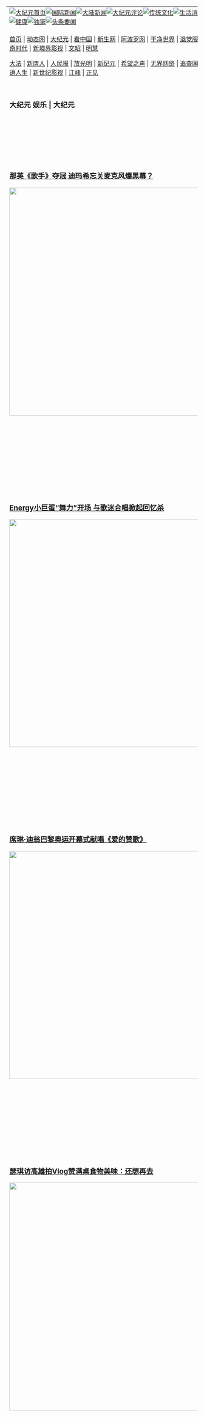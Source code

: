 <a name="1" id="1" target="_blank">&nbsp;</a> <span id="1">&nbsp;</span><table align=center border="0"><tr><td colspan="2" VALIGN=TOP><a href="https://github.com/1992513/djy/blob/master/gb/nf1351518.md#1"><img src="https://raw.githubusercontent.com/1992513/www/master/t/djy/1.jpg" title="大纪元首页" alt="大纪元首页"></a><a href="https://github.com/1992513/djy/blob/master/gb/n24hr.md#1"><img src="https://raw.githubusercontent.com/1992513/www/master/t/djy/3.jpg" title="国际新闻" alt="国际新闻"></a><a href="https://github.com/1992513/djy/blob/master/gb/nsc413.md#1"><img src="https://raw.githubusercontent.com/1992513/www/master/t/djy/4.jpg" title="大陆新闻" alt="大陆新闻"></a><a href="https://github.com/1992513/djy/blob/master/gb/news392.md#1"><img src="https://raw.githubusercontent.com/1992513/www/master/t/djy/5.jpg" title="大纪元评论" alt="大纪元评论"></a><a href="https://github.com/1992513/djy/blob/master/gb/news2007.md#1"><img src="https://raw.githubusercontent.com/1992513/www/master/t/djy/6.jpg" title="传统文化" alt="传统文化"></a><a href="https://github.com/1992513/djy/blob/master/gb/news2008.md#1"><img src="https://raw.githubusercontent.com/1992513/www/master/t/djy/7.jpg" title="生活消费" alt="生活消费"></a><a href="https://github.com/1992513/djy/blob/master/gb/ncyule.md#1"><img src="https://raw.githubusercontent.com/1992513/www/master/t/djy/8.jpg" title="娱乐休闲" alt="娱乐休闲"></a><a href="https://github.com/1992513/djy/blob/master/gb/nsc1002.md#1"><img src="https://raw.githubusercontent.com/1992513/www/master/t/djy/9.jpg" title="健康" alt="健康"></a><a href="https://github.com/1992513/djy/blob/master/gb/nf6092.md#1"><img src="https://raw.githubusercontent.com/1992513/www/master/t/djy/10a.jpg" title="独家" alt="独家"></a><a href="https://github.com/1992513/djy/blob/master/gb/nf4514.md#1"><img src="https://raw.githubusercontent.com/1992513/www/master/t/djy/12a.jpg" title="头条要闻" alt="头条要闻"></a></td></tr><tr><td colspan="2" VALIGN=TOP><p><a href="https://github.com/1992513/www/blob/master/README.md?sqmitvzyk#1" target="_blank">首页</a> | <a href="https://d2n08tj75ohh5.cloudfront.net/1?hnkoyj" target="_blank">动态网</a> | <a href="https://d2rhftayg1puwj.cloudfront.net/2?fpaxjdz" target="_blank">大纪元</a> | <a href="https://d23a1u4ljgwmvy.cloudfront.net/4?inigaypd" target="_blank">看中国</a> | <a href="https://d1qenr1x5ix28c.cloudfront.net/pHh5q?iumqte" target="_blank">新生网</a> | <a href="https://d2cj9ah31kn8fl.cloudfront.net/tktpt?nbjsl" target="_blank">阿波罗网</a> | <a href="https://d3ap8ixfubqypf.cloudfront.net/Mjpvu?uzjdiap" target="_blank">干净世界</a> | <a href="https://d3caox32lipp7h.cloudfront.net/10?ipocnmsu" target="_blank">退党服务</a> | <a href="https://d35iuueyr80mg8.cloudfront.net/Rffqf?iamrk" target="_blank">明慧广播</a> | <a href="https://d3ap8ixfubqypf.cloudfront.net/nw9Vn?aejqnl" target="_blank">传奇时代</a> | <a href="https://divmj5v44rbg.cloudfront.net/AF9AG?moqrahg" target="_blank">新境界影视</a> | <a href="https://d2tkl2xkgbxyfv.cloudfront.net/zqMQA?zloyolxcx" target="_blank">文昭</a> | <a href="https://d2cenl0crtmzsc.cloudfront.net/7?vtamdg" target="_blank">明慧</a></p><p><a href="https://dtfavhq5d1ym2.cloudfront.net/9?tsrfrxthg" target="_blank">大法</a> | <a href="https://dsgpxulwvf05x.cloudfront.net/3?lcjiysr" target="_blank">新唐人</a> | <a href="https://d21y52w6f35pla.cloudfront.net/obAhT?jgbvdv" target="_blank">人民报</a> | <a href="https://doqmgyop4u892.cloudfront.net/xXNHu?wnmys" target="_blank">放光明</a> | <a href="https://d348xnvyypk4sr.cloudfront.net/5?gntiwzscg" target="_blank">新纪元</a> | <a href="https://d2bd0i85jg8bcc.cloudfront.net/6?jwfpm" target="_blank">希望之声</a> | <a href="https://d324e5bfxb7dri.cloudfront.net/11?kqkkmv" target="_blank">无界网络</a> | <a href="https://d259d2wq6kf78s.cloudfront.net/Pueji?moycdyg" target="_blank">追查国际</a> | <a href="https://dme0bxbvomkno.cloudfront.net/16?sirosi" target="_blank">明慧之窗</a> | <a href="https://dlp02mn13eakq.cloudfront.net/LdvzZ?zcqtly" target="_blank">细语人生</a> | <a href="https://d1xqyoddjp48c4.cloudfront.net/fBn3r?cfjxfxs" target="_blank">新世纪影视</a> | <a href="https://d2oemtubh889hy.cloudfront.net/PUWMb?agsbub" target="_blank">江峰</a> | <a href="https://do0q2uqs2ncwe.cloudfront.net/8?ptiakbme" target="_blank">正见</a></p></td></tr><tr><td width="626"><h3><p><strong>大纪元  娱乐 | 大纪元</strong></p></h3></td><td VALIGN=TOP rowspan=60><a href="https://d2ymk98fxjcvzh.cloudfront.net/video/play/1034.html" target="_blank"><img  src="https://raw.githubusercontent.com/1992513/djy/master/gb/300/gudianwu.jpg" title="神韵古典舞技巧表演" alt="神韵古典舞技巧表演"></a><br><a href="https://d2ymk98fxjcvzh.cloudfront.net/video/play/1154.html" target="_blank"><img  src="https://raw.githubusercontent.com/1992513/djy/master/gb/300/9ping.jpg" title="九评共产党" alt="九评共产党"></a><br><a href="https://d2ymk98fxjcvzh.cloudfront.net/video/play/1118.html" target="_blank"><img  src="https://raw.githubusercontent.com/1992513/djy/master/gb/300/communism.jpg" title="共产主义终极目的" alt="共产主义终极目的"></a><br><a href="https://d2ymk98fxjcvzh.cloudfront.net/video/play/1.html" target="_blank"><img  src="https://raw.githubusercontent.com/1992513/djy/master/gb/300/weihuo.jpg" title="中共的伪火骗局" alt="中共的伪火骗局"></a><br><a href="https://d2ymk98fxjcvzh.cloudfront.net/video/play/2.html" target="_blank"><img  src="https://raw.githubusercontent.com/1992513/djy/master/gb/300/changzhi.jpg" title="古今奇观 藏字石" alt="古今奇观 藏字石"></a><br><a href="https://d2ymk98fxjcvzh.cloudfront.net/video/play/1044.html" target="_blank"><img  src="https://raw.githubusercontent.com/1992513/djy/master/gb/300/tianan.jpg" title="通往天安门的旅程" alt="通往天安门的旅程"></a><br><a href="https://d2ymk98fxjcvzh.cloudfront.net/video/play/49.html" target="_blank"><img  src="https://raw.githubusercontent.com/1992513/djy/master/gb/300/weilai.jpg" title="未来人的神话" alt="未来人的神话"></a><br><a href="https://d2ymk98fxjcvzh.cloudfront.net/video/play/1216.html" target="_blank"><img  src="https://raw.githubusercontent.com/1992513/djy/master/gb/300/ji-zy.jpg" title="中共罪恶的活摘" alt="中共罪恶的活摘"></a><br><a href="https://d2ymk98fxjcvzh.cloudfront.net/video/play/1080.html" target="_blank"><img  src="https://raw.githubusercontent.com/1992513/djy/master/gb/300/huozhai.jpg" title="铁证如山" alt="铁证如山"></a><br><a href="https://d2ymk98fxjcvzh.cloudfront.net/video/play/149.html" target="_blank"><img  src="https://raw.githubusercontent.com/1992513/djy/master/gb/300/4ke.jpg" title="一家四口死于中共暴政" alt="一家四口死于中共暴政"></a><br><a href="https://d2ymk98fxjcvzh.cloudfront.net/video/play/150.html" target="_blank"><img  src="https://raw.githubusercontent.com/1992513/djy/master/gb/300/jie-di.jpg" title="─弟妹相继死于中共迫害" alt="─弟妹相继死于中共迫害"></a><br><a href="https://d2ymk98fxjcvzh.cloudfront.net/video/play/154.html" target="_blank"><img  src="https://raw.githubusercontent.com/1992513/djy/master/gb/300/ma-sj.jpg" title="她们许多已经被中共迫害至死" alt="她们许多已经被中共迫害至死"></a><br><a href="https://d2ymk98fxjcvzh.cloudfront.net/video/play/153.html" target="_blank"><img  src="https://raw.githubusercontent.com/1992513/djy/master/gb/300/shuan-cxl.jpg" title="双城血泪" alt="双城血泪"></a><br><a href="https://d2ymk98fxjcvzh.cloudfront.net/video/play/21.html" target="_blank"><img  src="https://raw.githubusercontent.com/1992513/djy/master/gb/300/wu-zbh.jpg" title="震撼人心的无罪辩护" alt="震撼人心的无罪辩护"></a><br><a href="https://d2ymk98fxjcvzh.cloudfront.net/video/play/158.html" target="_blank"><img  src="https://raw.githubusercontent.com/1992513/djy/master/gb/300/6c10-720.jpg" title="中共的迫害与掩盖" alt="中共的迫害与掩盖"></a><br><a href="https://d2ymk98fxjcvzh.cloudfront.net/video/play/30.html" target="_blank"><img  src="https://raw.githubusercontent.com/1992513/djy/master/gb/300/xian-z.jpg" title="中共官员的选择" alt="中共官员的选择"></a><br><a href="https://d2ymk98fxjcvzh.cloudfront.net/video/play/3.html" target="_blank"><img  src="https://raw.githubusercontent.com/1992513/djy/master/gb/300/1400l.jpg" title="剖析中共造假" alt="剖析中共造假"></a><br><a href="https://d2ymk98fxjcvzh.cloudfront.net/video/play/1103.html" target="_blank"><img  src="https://raw.githubusercontent.com/1992513/djy/master/gb/300/425.jpg" title="万人上访真相" alt="万人上访真相"></a><br><a href="https://d2ymk98fxjcvzh.cloudfront.net/video/play/121.html" target="_blank"><img  src="https://raw.githubusercontent.com/1992513/djy/master/gb/300/qing-h.jpg" title="被中共迫害的清华学子" alt="被中共迫害的清华学子"></a><br><a href="https://d2ymk98fxjcvzh.cloudfront.net/video/play/14.html" target="_blank"><img  src="https://raw.githubusercontent.com/1992513/djy/master/gb/300/jian-z513.jpg" title="见证五月十三日" alt="见证五月十三日"></a><br><a href="https://d2ymk98fxjcvzh.cloudfront.net/video/play/1096.html" target="_blank"><img  src="https://raw.githubusercontent.com/1992513/djy/master/gb/300/gongfu.jpg" title="功夫 寻道" alt="功夫 寻道"></a><br><a href="https://d2ymk98fxjcvzh.cloudfront.net/video/play/1104.html" target="_blank"><img  src="https://raw.githubusercontent.com/1992513/djy/master/gb/300/guangguimian.jpg" title="歌唱家人生奇迹" alt="歌唱家人生奇迹"></a><br><a href="https://d2ymk98fxjcvzh.cloudfront.net/video/play/163.html" target="_blank"><img  src="https://raw.githubusercontent.com/1992513/djy/master/gb/300/ming-jjy.jpg" title="名校精英的选择" alt="名校精英的选择"></a><br><a href="https://d2ymk98fxjcvzh.cloudfront.net/video/play/18.html" target="_blank"><img  src="https://raw.githubusercontent.com/1992513/djy/master/gb/300/yin-lj.jpg" title="音乐之家的故事" alt="音乐之家的故事"></a><br><a href="https://d2ymk98fxjcvzh.cloudfront.net/video/play/33.html" target="_blank"><img  src="https://raw.githubusercontent.com/1992513/djy/master/gb/300/ming-hsf.jpg" title="平凡中的不平凡" alt="平凡中的不平凡"></a><br><a href="https://github.com/1992513/www/blob/master/README.md?dfh#9" target="_blank"><img  src="https://raw.githubusercontent.com/1992513/djy/master/gb/300/yong-h.jpg" title="永恒的见证"  alt="永恒的见证"></a><br><a href="https://github.com/1992513/djy/blob/master/gb/13/9/29/n3974789.md?dfh#1" target="_blank"><img  src="https://raw.githubusercontent.com/1992513/djy/master/gb/300/shang-lnz.jpg" title="善良女子被中共投男牢"  alt="善良女子被中共投男牢"></a><br><a href="https://github.com/1992513/djy/blob/master/gb/16/3/16/n4663449.md?dfh#1" target="_blank"><img  src="https://raw.githubusercontent.com/1992513/djy/master/gb/300/huo-z3.jpg" title="警卫目击中共活摘"  alt="警卫目击中共活摘"></a><br><a href="https://github.com/1992513/djy/blob/master/gb/16/8/7/n8177641.md?dfh#1" target="_blank"><img  src="https://raw.githubusercontent.com/1992513/djy/master/gb/300/huo-z4.jpg" title="证人描述活摘恐怖"  alt="证人描述活摘恐怖"></a><br><a href="https://github.com/1992513/djy/blob/master/gb/10/4/19/n2881569.md?dfh#1" target="_blank"><img  src="https://raw.githubusercontent.com/1992513/djy/master/gb/300/huo-z1.jpg" title="揭开活摘器官黑幕"  alt="揭开活摘器官黑幕"></a><br><a href="https://github.com/1992513/djy/blob/master/gb/10/11/7/n3077476.md?dfh#1" target="_blank"><img  src="https://raw.githubusercontent.com/1992513/djy/master/gb/300/ma-ks.jpg" title="马克思的成魔之路"  alt="马克思的成魔之路"></a><br><a href="https://github.com/1992513/djy/blob/master/gb/18/5/10/n10381511.md?dfh#1" target="_blank"><img  src="https://raw.githubusercontent.com/1992513/djy/master/gb/300/st1.jpg" title="关注三亿人三退"  alt="关注三亿人三退"></a><br><a href="https://github.com/1992513/djy/blob/master/gb/18/3/21/n10237682.md?dfh#1" target="_blank"><img  src="https://raw.githubusercontent.com/1992513/djy/master/gb/300/jie-t.jpg" title="解体中共复兴中华"  alt="解体中共复兴中华"></a><br><a href="https://github.com/1992513/djy/blob/master/gb/9/2/9/n2422991.md?dfh#1" target="_blank"><img  src="https://raw.githubusercontent.com/1992513/djy/master/gb/300/gao-zs.jpg" title="中共迫害良心律师"  alt="中共迫害良心律师"></a><br><a href="https://github.com/1992513/djy/blob/master/gb/18/12/9/n10900044.md?dfh#1" target="_blank"><img  src="https://raw.githubusercontent.com/1992513/djy/master/gb/300/sj1.jpg" title="三百多万人举报江泽民"  alt="三百多万人举报江泽民"></a><br><a href="https://github.com/1992513/djy/blob/master/gb/18/8/28/n10672014.md?dfh#1" target="_blank"><img  src="https://raw.githubusercontent.com/1992513/djy/master/gb/300/sj2.jpg" title="这些官员为何起诉江泽民"  alt="这些官员为何起诉江泽民"></a><br><a href="https://github.com/1992513/djy/blob/master/gb/8/12/18/n2367165.md?dfh#1" target="_blank"><img  src="https://raw.githubusercontent.com/1992513/djy/master/gb/300/liangan.jpg" title="海峡两岸的强烈反差"  alt="海峡两岸的强烈反差"></a><br><a href="https://github.com/1992513/djy/blob/master/gb/15/12/10/n4593139.md?dfh#1" target="_blank"><img  src="https://raw.githubusercontent.com/1992513/djy/master/gb/300/jia-ndzl.jpg" title="加拿大总理的贺信"  alt="加拿大总理的贺信"></a><br><a href="https://github.com/1992513/djy/blob/master/gb/11/6/17/n3289382.md?dfh#1" target="_blank"><img  src="https://raw.githubusercontent.com/1992513/djy/master/gb/300/xiao-wd.jpg" title="探寻真相兼听则明"  alt="探寻真相兼听则明"></a><br><a href="https://github.com/1992513/djy/blob/master/gb/18/10/27/n10812623.md?dfh#1" target="_blank"><img  src="https://raw.githubusercontent.com/1992513/djy/master/gb/300/yindu.jpg" title="印度媒体报道东方"  alt="印度媒体报道东方"></a><br><a href="https://github.com/1992513/djy/blob/master/gb/18/6/9/n10469652.md?dfh#1" target="_blank"><img  src="https://raw.githubusercontent.com/1992513/djy/master/gb/300/xie-j.jpg" title="不一样的海外校园"  alt="不一样的海外校园"></a><br><a href="https://github.com/1992513/djy/blob/master/gb/7/4/5/n1669415.md?dfh#1" target="_blank"><img  src="https://raw.githubusercontent.com/1992513/djy/master/gb/300/li-up.jpg" title="从大师到徒弟的传奇"  alt="从大师到徒弟的传奇"></a><br><a href="https://github.com/1992513/djy/blob/master/gb/17/5/26/n9191512.md?dfh#1" target="_blank"><img  src="https://raw.githubusercontent.com/1992513/djy/master/gb/300/zfl2.jpg" title="亿万人与东方一本奇书"  alt="亿万人与东方一本奇书"></a><br><a href="https://github.com/1992513/djy/blob/master/gb/13/11/27/n4020290.md?dfh#1" target="_blank"><img  src="https://raw.githubusercontent.com/1992513/djy/master/gb/300/zhen-h.jpg" title="大陆见不到的震撼场面"  alt="大陆见不到的震撼场面"></a><br><a href="https://github.com/1992513/djy/blob/master/gb/15/7/17/n4482910.md?dfh#1" target="_blank"><img  src="https://raw.githubusercontent.com/1992513/djy/master/gb/300/dalu-sk.jpg" title="人心向善 大陆当初盛况"  alt="人心向善 大陆当初盛况"></a><br><a href="https://github.com/1992513/djy/blob/master/gb/19/1/5/n10955468.md?dfh#1" target="_blank"><img  src="https://raw.githubusercontent.com/1992513/djy/master/gb/300/zfl1.jpg" title="追寻真理 这书讲什么"  alt="追寻真理 这书讲什么"></a><br><a href="https://github.com/1992513/www/blob/master/README.md?dfh#1" target="_blank"><img  src="https://raw.githubusercontent.com/1992513/djy/master/gb/300/fq1.jpg" title="下载免费翻墙软件"  alt="下载免费翻墙软件"></a><br></td></tr>
<tr><td><h3><a href="https://github.com/1992513/djy/blob/master/gb/24/7/27/n14299884.md#1" target="_blank">那英《歌手》夺冠 迪玛希忘关麦克风爆黑幕？</a><br></h3><a href="https://github.com/1992513/djy/blob/master/gb/24/7/27/n14299884.md#1" target="_blank"><img width="600" src="https://i.epochtimes.com/assets/uploads/2023/09/id14070894-634751-600x400.jpg"></a></td></tr>
<tr><td><h3><a href="https://github.com/1992513/djy/blob/master/gb/24/7/27/n14299854.md#1" target="_blank">Energy小巨蛋“舞力”开场 与歌迷合唱掀起回忆杀</a><br></h3><a href="https://github.com/1992513/djy/blob/master/gb/24/7/27/n14299854.md#1" target="_blank"><img width="600" src="https://i.epochtimes.com/assets/uploads/2024/07/id14299855-2407271413281487-600x400.jpg"></a></td></tr>
<tr><td><h3><a href="https://github.com/1992513/djy/blob/master/gb/24/7/26/n14299514.md#1" target="_blank">席琳·迪翁巴黎奥运开幕式献唱《爱的赞歌》</a><br></h3><a href="https://github.com/1992513/djy/blob/master/gb/24/7/26/n14299514.md#1" target="_blank"><img width="600" src="https://i.epochtimes.com/assets/uploads/2024/07/id14299566-GettyImages-2162967063-600x400.jpg"></a></td></tr>
<tr><td><h3><a href="https://github.com/1992513/djy/blob/master/gb/24/7/26/n14299032.md#1" target="_blank">瑟琪访高雄拍Vlog赞满桌食物美味：还想再去</a><br></h3><a href="https://github.com/1992513/djy/blob/master/gb/24/7/26/n14299032.md#1" target="_blank"><img width="600" src="https://i.epochtimes.com/assets/uploads/2022/03/id13682574-220330005257100707-600x400.jpg"></a></td></tr>
<tr><td><h3><a href="https://github.com/1992513/djy/blob/master/gb/24/7/26/n14298902.md#1" target="_blank">南润寿诉捐肾救父“像赠礼” 任生命分享大使</a><br></h3><a href="https://github.com/1992513/djy/blob/master/gb/24/7/26/n14298902.md#1" target="_blank"><img width="600" src="https://i.epochtimes.com/assets/uploads/2024/07/id14291849-240716062720100707-600x400.jpg"></a></td></tr>
<tr><td><h3><p><strong>大纪元   娱乐要闻</strong></p></h3></td></tr><tr><td><h4>
<a href="https://github.com/1992513/djy/blob/master/gb/24/7/28/n14300041.md#1" target="_blank"><img width="195" src="https://i.epochtimes.com/assets/uploads/2024/07/id14300058-2407280303211487-320x200.jpg"></a>
<a href="https://github.com/1992513/djy/blob/master/gb/24/7/28/n14300054.md#1" target="_blank"><img width="195" src="https://i.epochtimes.com/assets/uploads/2024/07/id14300057-GettyImages-2163996937-320x200.jpg"></a>
<a href="https://github.com/1992513/djy/blob/master/gb/24/7/27/n14299875.md#1" target="_blank"><img width="195" src="https://i.epochtimes.com/assets/uploads/2024/06/id14271815-2406170326191487-320x200.jpg"></a>
<a href="https://github.com/1992513/djy/blob/master/gb/24/7/27/n14299714.md#1" target="_blank"><img width="195" src="https://i.epochtimes.com/assets/uploads/2021/10/id13319401-191226053740100707-320x200.jpg"></a>
<a href="https://github.com/1992513/djy/blob/master/gb/24/7/26/n14299032.md#1" target="_blank"><img width="195" src="https://i.epochtimes.com/assets/uploads/2022/03/id13682574-220330005257100707-320x200.jpg"></a>
<a href="https://github.com/1992513/djy/blob/master/gb/24/7/26/n14299164.md#1" target="_blank"><img width="195" src="https://i.epochtimes.com/assets/uploads/2024/07/id14299191-2407260854301487-320x200.jpg"></a>
<tr><td><h3><p><strong>大纪元娱乐休闲  影视评论</strong></p></h3></td></tr>
<tr><td><h4><a href="https://github.com/1992513/djy/blob/master/gb/24/7/18/n14293543.md#1" target="_blank"><img src="https://i.epochtimes.com/assets/uploads/2024/07/id14293553-696641-320x200.jpg"><br>《T·P 时光特警S2》影评：新的女主角带来新气象</a></h4></td></tr>
<tr><td><h4><a href="https://github.com/1992513/djy/blob/master/gb/24/7/17/n14292691.md#1" target="_blank"><img src="https://i.epochtimes.com/assets/uploads/2024/07/id14292696-696358-320x200.jpg"><br>《龙卷风暴》影评：强风摧残下 蕴藏找回热情的可贵</a></h4></td></tr>
<tr><td><h4><a href="https://github.com/1992513/djy/blob/master/gb/24/7/11/n14287916.md#1" target="_blank"><img src="https://i.epochtimes.com/assets/uploads/2024/07/id14287921-694815-320x200.jpg"><br>《哆啦A梦：大雄的地球交响乐》影评：音乐成战胜邪恶的力量</a></h4></td></tr>
<tr><td><h3><p><strong>大纪元娱乐休闲  精彩图文</strong></p></h3></td></tr>
<tr><td><h4><a href="https://github.com/1992513/djy/blob/master/gb/24/7/22/n14295960.md#1" target="_blank"><img src="https://i.epochtimes.com/assets/uploads/2024/07/id14295992-2406200240181487-320x200.jpg"><br> 黄镫辉学算命体会人生 领悟“修炼心性”可改运</a></h4></td></tr>
<tr><td><h4><a href="https://github.com/1992513/djy/blob/master/gb/24/7/5/n14284715.md#1" target="_blank"><img src="https://i.epochtimes.com/assets/uploads/2022/06/id13754411-GettyImages-901332390-320x200.jpg"><br> 巨石强森为4岁临终粉丝献唱 录视频暖举获赞</a></h4></td></tr>
<tr><td><h4><a href="https://github.com/1992513/djy/blob/master/gb/24/6/29/n14279852.md#1" target="_blank"><img src="https://i.epochtimes.com/assets/uploads/2024/06/id14280257-20240629-mark-djy01-320x200.jpg"><br> 组图：第35届金曲奖星光大道 众星竞艳</a></h4></td></tr>
<tr><td><h4><a href="https://github.com/1992513/djy/blob/master/gb/24/5/16/n14251871.md#1" target="_blank"><img src="https://i.epochtimes.com/assets/uploads/2024/05/id14251888-20240516-TaiwanPlus-01-320x200.jpg"><br> 林柏宏当年青涩模样曝光 因一契机意外成演员</a></h4></td></tr>
</h4></td></tr><tr><td><h3><p><strong>大纪元娱乐休闲  最新文章</strong></p></h3></td></tr>
<tr><td><h4><a href="https://github.com/1992513/djy/blob/master/gb/24/7/27/n14299913.md#1" target="_blank">为剧组人员做心肺复苏 卢昱晓获赞善良勇敢</a></h4></td></tr>
<tr><td><h4><a href="https://github.com/1992513/djy/blob/master/gb/24/7/27/n14299884.md#1" target="_blank">那英《歌手》夺冠 迪玛希忘关麦克风爆黑幕？</a></h4></td></tr>
<tr><td><h4><a href="https://github.com/1992513/djy/blob/master/gb/24/7/26/n14299437.md#1" target="_blank">陆男称女儿患白血病 乞讨配图竟是演员赵露思</a></h4></td></tr>
<tr><td><h4><a href="https://github.com/1992513/djy/blob/master/gb/24/7/25/n14298693.md#1" target="_blank">赵丽颖带5岁儿子与父母聚餐 画面温馨</a></h4></td></tr>
<tr><td><h4><a href="https://github.com/1992513/djy/blob/master/gb/24/7/27/n14299848.md#1" target="_blank">EPIK HIGH访台开唱 不断电飙唱超过20首歌</a></h4></td></tr>
<tr><td><h4><a href="https://github.com/1992513/djy/blob/master/gb/24/7/27/n14299814.md#1" target="_blank">韩团THE BOYZ启动新巡演 敲定9月来马开唱</a></h4></td></tr>
<tr><td><h4><a href="https://github.com/1992513/djy/blob/master/gb/24/7/27/n14299714.md#1" target="_blank">Super Junior银赫捐1亿韩元帮助待领养儿童</a></h4></td></tr>
<tr><td><h4><a href="https://github.com/1992513/djy/blob/master/gb/24/7/27/n14299705.md#1" target="_blank">EXO朴灿烈8月Solo出道 9月于首尔开演唱会</a></h4></td></tr>
<tr><td><h4><a href="https://github.com/1992513/djy/blob/master/gb/24/7/28/n14299948.md#1" target="_blank">伴侣离世一年 珊卓布拉克60岁生日感谢所有人</a></h4></td></tr>
<tr><td><h4><a href="https://github.com/1992513/djy/blob/master/gb/24/7/28/n14300054.md#1" target="_blank">“钢铁人”将返《复仇者》当反派末日博士</a></h4></td></tr>
<tr><td><h4><a href="https://github.com/1992513/djy/blob/master/gb/24/7/27/n14299914.md#1" target="_blank">《神偷奶爸4》全球票房达6亿美元 8月线上发行</a></h4></td></tr>
<tr><td><h4><a href="https://github.com/1992513/djy/blob/master/gb/24/7/28/n14299965.md#1" target="_blank">首度自编自导 李心洁出席《爱情城事》映后座谈</a></h4></td></tr>
<tr><td><h4><a href="https://github.com/1992513/djy/blob/master/gb/24/7/28/n14300079.md#1" target="_blank">台大硕士歌手台风天涉水跑通告 暖心充当外送员</a></h4></td></tr>
<tr><td><h4><a href="https://github.com/1992513/djy/blob/master/gb/24/7/28/n14299948.md#1" target="_blank">伴侣离世一年 珊卓布拉克60岁生日感谢所有人</a></h4></td></tr>
<tr><td><h4><a href="https://github.com/1992513/djy/blob/master/gb/24/7/28/n14300054.md#1" target="_blank">“钢铁人”将返《复仇者》当反派末日博士</a></h4></td></tr>
<tr><td><h4><a href="https://github.com/1992513/djy/blob/master/gb/24/7/27/n14299914.md#1" target="_blank">《神偷奶爸4》全球票房达6亿美元 8月线上发行</a></h4></td></tr>
<tr><td><h4><a href="https://github.com/1992513/djy/blob/master/gb/24/7/28/n14300041.md#1" target="_blank">《神剑闯江湖》新版动画 声优齐藤壮马访台</a></h4></td></tr>
<tr><td><h4><a href="https://github.com/1992513/djy/blob/master/gb/24/7/26/n14298978.md#1" target="_blank">宇多田光演唱会允许摄影 呼吁粉丝勿上传网路</a></h4></td></tr>
<tr><td><h4><a href="https://github.com/1992513/djy/blob/master/gb/24/7/25/n14298202.md#1" target="_blank">长泽雅美与佐藤健合演爱情片 26日在台上映</a></h4></td></tr>
<tr><td><h4><a href="https://github.com/1992513/djy/blob/master/gb/24/7/23/n14296774.md#1" target="_blank">《哆啦A梦》大雄声优小原乃梨子离世 享寿88歳</a></h4></td></tr>
<tr><td><h4><a href="https://github.com/1992513/djy/blob/master/gb/24/7/28/n14300079.md#1" target="_blank">台大硕士歌手台风天涉水跑通告 暖心充当外送员</a></h4></td></tr>
<tr><td><h4><a href="https://github.com/1992513/djy/blob/master/gb/24/7/27/n14299854.md#1" target="_blank">Energy小巨蛋“舞力”开场 与歌迷合唱掀起回忆杀</a></h4></td></tr>
<tr><td><h4><a href="https://github.com/1992513/djy/blob/master/gb/24/7/26/n14299249.md#1" target="_blank">AKB48 Team TP回归 于馨曝公演成员遭丢包趣事</a></h4></td></tr>
<tr><td><h4><a href="https://github.com/1992513/djy/blob/master/gb/24/7/26/n14299061.md#1" target="_blank">梁文音开唱前推新歌 刘品言3段式哭戏演出MV</a></h4></td></tr>
<tr><td><h3><p><strong>大纪元娱乐休闲  一周热门</strong></p></h3></td></tr>
<tr><td><h4><a href="https://github.com/1992513/djy/blob/master/gb/24/7/25/n14298693.md#1" target="_blank">赵丽颖带5岁儿子与父母聚餐 画面温馨</a></h4></td></tr>
<tr><td><h4><a href="https://github.com/1992513/djy/blob/master/gb/24/7/22/n14296388.md#1" target="_blank">布拉德·皮特女儿希洛登报 正式宣布申请弃父姓</a></h4></td></tr>
<tr><td><h4><a href="https://github.com/1992513/djy/blob/master/gb/24/7/24/n14297939.md#1" target="_blank">传胡歌获90后妻子陪伴 黄曦宁穿着朴素低调</a></h4></td></tr>
<tr><td><h4><a href="https://github.com/1992513/djy/blob/master/gb/24/7/22/n14296431.md#1" target="_blank">刘亦菲自拍照太模糊 被粉丝建议换掉华为手机</a></h4></td></tr>
<tr><td><h4><a href="https://github.com/1992513/djy/blob/master/gb/24/7/23/n14297194.md#1" target="_blank">沈腾新片《抓娃娃》后续票房乏力？两天降3亿</a></h4></td></tr>
<tr><td><h4><a href="https://github.com/1992513/djy/blob/master/gb/24/7/26/n14299514.md#1" target="_blank">席琳·迪翁巴黎奥运开幕式献唱《爱的赞歌》</a></h4></td></tr>
<tr><td><h4><a href="https://github.com/1992513/djy/blob/master/gb/24/7/25/n14298646.md#1" target="_blank">贝克汉姆夫妇结婚25周年 两人户外恩爱照曝光</a></h4></td></tr>
<tr><td><h4><a href="https://github.com/1992513/djy/blob/master/gb/24/7/27/n14299884.md#1" target="_blank">那英《歌手》夺冠 迪玛希忘关麦克风爆黑幕？</a></h4></td></tr>
<tr><td><h4><a href="https://github.com/1992513/djy/blob/master/gb/24/7/23/n14296700.md#1" target="_blank">曹兴诚投资挺《零日攻击》 高桥一生首演台剧</a></h4></td></tr>
<tr><td><h4><a href="https://github.com/1992513/djy/blob/master/gb/24/7/23/n14296498.md#1" target="_blank">张学友演唱会再出状况 以沙哑嗓声向歌迷道歉</a></h4></td></tr>
<tr><td><h3><a href="https://github.com/1992513/djy/blob/master/gb/ncyule.md#1">上一页</a>&nbsp;&nbsp;1 &nbsp;&nbsp;<a href="https://github.com/1992513/djy/blob/master/gb/ncyule_2.md#1">2</a>&nbsp;&nbsp;<a href="https://github.com/1992513/djy/blob/master/gb/ncyule_3.md#1">3</a>&nbsp;&nbsp;<a href="https://github.com/1992513/djy/blob/master/gb/ncyule_4.md#1">4</a>&nbsp;&nbsp;<a href="https://github.com/1992513/djy/blob/master/gb/ncyule_5.md#1">5</a>&nbsp;&nbsp;<a href="https://github.com/1992513/djy/blob/master/gb/ncyule_6.md#1">6</a>&nbsp;&nbsp;<a href="https://github.com/1992513/djy/blob/master/gb/ncyule_7.md#1">7</a>&nbsp;&nbsp;<a href="https://github.com/1992513/djy/blob/master/gb/ncyule_8.md#1">8</a>&nbsp;&nbsp;<a href="https://github.com/1992513/djy/blob/master/gb/ncyule_9.md#1">9</a>&nbsp;&nbsp;<a href="https://github.com/1992513/djy/blob/master/gb/ncyule_10.md#1">10</a>&nbsp;&nbsp;<a href="https://github.com/1992513/djy/blob/master/gb/ncyule_2.md#1">下一页</a></h3></td></tr>
</table><div align="center"><h4>手机上长按并复制下列链接或二维码分享本文章：</h4>https://github.com/1992513/djy/blob/master/gb/ncyule.md#1<br><a href="https://github.com/1992513/djy/blob/master/gb/ncyule.md#1"><img src="https://quickchart.io/qr?size=256&text=https://github.com/1992513/djy/blob/master/gb/ncyule.md%231" title="分享本文章"></a><br>原文地址： <a href="https://www.epochtimes.com/gb/ncyule.htm">https://www.epochtimes.com/gb/ncyule.htm</a>    （国内需<a href="https://github.com/1992513/www/blob/master/README.md#8">下载翻墙软件</a>才能访问）</div>
